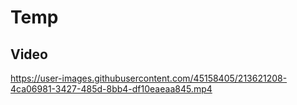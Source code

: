 # Temp

## Video 



https://user-images.githubusercontent.com/45158405/213621208-4ca06981-3427-485d-8bb4-df10eaeaa845.mp4

